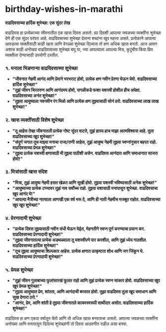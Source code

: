 # birthday-wishes-in-marathi
**वाढदिवसाच्या हार्दिक शुभेच्छा: एक सुंदर लेख**

वाढदिवस हा प्रत्येकाच्या जीवनातील एक खास दिवस असतो. ह्या दिवशी आपल्या जवळच्या व्यक्तींना शुभेच्छा देणे ही एक सुंदर परंपरा आहे. वाढदिवसाच्या शुभेच्छा देताना शब्दांना खूप महत्त्व असते. प्रत्येकाने आपल्या आवडत्या व्यक्तीसाठी काही खास आणि वेगळ्या शुभेच्छा दिल्यास तो क्षण अधिक खास बनतो. आज आपण अशाच काही अनोख्या वाढदिवसाच्या शुभेच्छा बघू या, ज्या आपल्याला आपल्या मित्र, कुटुंबीय किंवा प्रिय व्यक्तीला देण्यासाठी उपयोगी ठरतील.

### १. मनाला भिडणाऱ्या वाढदिवसाच्या शुभेच्छा
- **"जीवनात नेहमी आनंद आणि प्रेमाने भरभराट होवो, प्रत्येक क्षण नवीन प्रेरणा घेऊन येवो. वाढदिवसाच्या हार्दिक शुभेच्छा!"**
- **"तुझं जीवन चिरतरुण आणि आनंदमय होवो, सगळीकडे फक्त यशस्वी होशील हीच अपेक्षा. वाढदिवसाच्या अनंत शुभेच्छा!"**
- **"तुझ्या आयुष्याला नवनवीन रंग मिळो आणि प्रत्येक क्षण तुझ्यासाठी सोनं ठरो. वाढदिवसाच्या लाख लाख शुभेच्छा!"**

### २. खास व्यक्तींसाठी विशेष शुभेच्छा
- **"तू आहेस तेव्हा जीवनातली प्रत्येक गोष्ट सुंदर वाटते, तुझं हास्य हाच माझा आत्मविश्वास आहे. तुला वाढदिवसाच्या खूप शुभेच्छा!"**
- **"संपूर्ण जगात तूच माझ्या मनाचा राजा/राणी आहेस, तुझं आयुष्य नेहमी तुझ्या स्वप्नांनुसार बहरत राहो. वाढदिवसाच्या प्रेमळ शुभेच्छा!"**
- **"तुझ्या प्रत्येक यशस्वी क्षणासाठी मी तुझ्या पाठीशी असेन. वाढदिवस आनंदात आणि समाधानात साजरा होवो!"**

### ३. मित्रांसाठी खास संदेश
- **"मित्रा, तुझं आयुष्य नेहमी हसत खेळत आणि सुखी होवो. तुझ्या यशस्वी भविष्यासाठी अनेक शुभेच्छा!"**
- **"आयुष्याच्या प्रत्येक टप्प्यावर तुझं नाव सर्वोच्च राहो. तुझ्या यशासाठी मनापासून शुभेच्छा. वाढदिवसाचा खूप आनंद घे!"**
- **"आपल्या मैत्रीच्या नात्याला आणखी एक वर्ष भरू दे, आणि ही नाती नेहमीच मजबूत राहोत. वाढदिवसाच्या खूप खूप शुभेच्छा!"**

### ४. प्रेरणादायी शुभेच्छा
- **"प्रत्येक दिवस तुझ्यासाठी नवीन संधी घेऊन येईल, मेहनतीने स्वप्न पूर्ण करण्याचा प्रयत्न कर. वाढदिवसाच्या प्रेरणादायी शुभेच्छा!"**
- **"तुझ्या जीवनातल्या प्रत्येक अडथळ्याला तू यशस्वीपणे पार करशील, आणि तुझं ध्येय गाठशील. वाढदिवसाच्या हार्दिक शुभेच्छा!"**
- **"तूच तुझ्या आयुष्याचा शिल्पकार आहेस. प्रत्येक क्षणात उत्कृष्टता शोध आणि जग जिंकून घे. वाढदिवसाच्या प्रेरणादायी शुभेच्छा!"**

### ५. प्रेमळ शुभेच्छा
- **"तुझं जीवन गुलाबाच्या फुलांसारखं फुलत राहो आणि तुझं प्रत्येक स्वप्न साकार होवो. वाढदिवसाच्या खूप खूप प्रेमळ शुभेच्छा!"**
- **"तुझ्या आयुष्यात प्रेम, शांतता, आणि आनंदाची बरसात होवो. तुझा वाढदिवस तुला खूप समाधान आणि सुख देणारा ठरो."**
- **"आनंद, प्रेम, आणि शांती हे तुझ्या जीवनातले कायमस्वरूपी साथीदार असोत. वाढदिवसाच्या हार्दिक शुभेच्छा!"**

वाढदिवस हा क्षण एकदा वर्षातून येतो आणि तो अधिक खास बनवायचा असतो. आपल्या जवळच्या व्यक्तींना अनोख्या आणि मनापासून दिलेल्या शुभेच्छांनी तो दिवस आठवणीत राहील असा बनवा.
